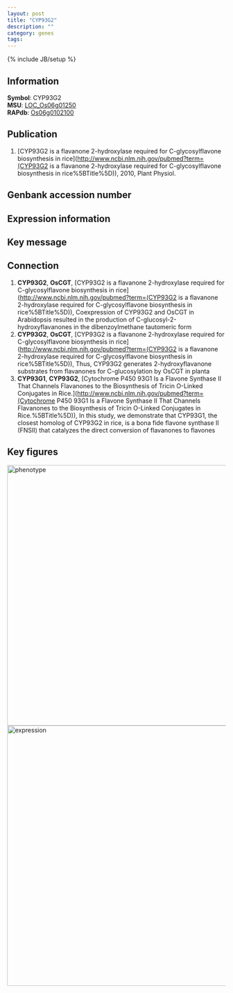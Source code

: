 ```yaml
---
layout: post
title: "CYP93G2"
description: ""
category: genes
tags: 
---
```

{% include JB/setup %}

## Information
__Symbol__: CYP93G2  
__MSU__: [LOC_Os06g01250](http://rice.plantbiology.msu.edu/cgi-bin/ORF_infopage.cgi?orf=LOC_Os06g01250)  
__RAPdb__: [Os06g0102100](http://rapdb.dna.affrc.go.jp/viewer/gbrowse_details/irgsp1?name=Os06g0102100)  

## Publication
1. [CYP93G2 is a flavanone 2-hydroxylase required for C-glycosylflavone biosynthesis in rice](http://www.ncbi.nlm.nih.gov/pubmed?term=(CYP93G2 is a flavanone 2-hydroxylase required for C-glycosylflavone biosynthesis in rice%5BTitle%5D)), 2010, Plant Physiol.

## Genbank accession number

## Expression information

## Key message

## Connection
1. __CYP93G2__, __OsCGT__, [CYP93G2 is a flavanone 2-hydroxylase required for C-glycosylflavone biosynthesis in rice](http://www.ncbi.nlm.nih.gov/pubmed?term=(CYP93G2 is a flavanone 2-hydroxylase required for C-glycosylflavone biosynthesis in rice%5BTitle%5D)),  Coexpression of CYP93G2 and OsCGT in Arabidopsis resulted in the production of C-glucosyl-2-hydroxyflavanones in the dibenzoylmethane tautomeric form
2. __CYP93G2__, __OsCGT__, [CYP93G2 is a flavanone 2-hydroxylase required for C-glycosylflavone biosynthesis in rice](http://www.ncbi.nlm.nih.gov/pubmed?term=(CYP93G2 is a flavanone 2-hydroxylase required for C-glycosylflavone biosynthesis in rice%5BTitle%5D)),  Thus, CYP93G2 generates 2-hydroxyflavanone substrates from flavanones for C-glucosylation by OsCGT in planta
3. __CYP93G1__, __CYP93G2__, [Cytochrome P450 93G1 Is a Flavone Synthase II That Channels Flavanones to the Biosynthesis of Tricin O-Linked Conjugates in Rice.](http://www.ncbi.nlm.nih.gov/pubmed?term=(Cytochrome P450 93G1 Is a Flavone Synthase II That Channels Flavanones to the Biosynthesis of Tricin O-Linked Conjugates in Rice.%5BTitle%5D)),  In this study, we demonstrate that CYP93G1, the closest homolog of CYP93G2 in rice, is a bona fide flavone synthase II (FNSII) that catalyzes the direct conversion of flavanones to flavones

## Key figures
<img src="http://ricencode.github.io/images/CYP93G2.pheno.png" alt="phenotype"  style="width: 600px;"/>

<img src="http://ricencode.github.io/images/CYP93G2.exp.png" alt="expression"  style="width: 600px;"/>


